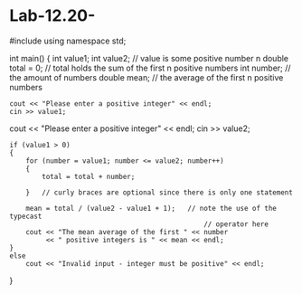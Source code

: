 # Lab-12.20-
#include <iostream>
using namespace std;

int main() {
  int value1;
  int value2;		// value is some positive number n
	double total = 0;	// total holds the sum of the first n positive numbers 
	int number;		// the amount of numbers
	double mean;		// the average of the first n positive numbers

	cout << "Please enter a positive integer" << endl;
	cin >> value1;
  cout << "Please enter a positive integer" << endl;
	cin >> value2;
  
	if (value1 > 0) 
	{
		for (number = value1; number <= value2; number++)
		{
			total = total + number;
      
		}	// curly braces are optional since there is only one statement

		mean = total / (value2 - value1 + 1);	// note the use of the typecast
													// operator here 
		cout << "The mean average of the first " << number
			 << " positive integers is " << mean << endl;
	}
	else
		cout << "Invalid input - integer must be positive" << endl;

}
